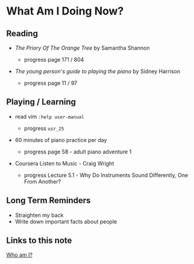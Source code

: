 # What Am I Doing Now?

## Reading

- _The Priory Of The Orange Tree_ by Samantha Shannon

  - progress page 171 / 804

- _The young person's guide to playing the piano_ by Sidney Harrison

  - progress page 11 / 97

## Playing / Learning

- read vim `:help user-manual`

  - progress `usr_25`

- 60 minutes of piano practice per day

  - progress page 58 - adult piano adventure 1

- Coursera Listen to Music - Craig Wright

  - progress Lecture 5.1 - Why Do Instruments Sound Differently, One From Another?

## Long Term Reminders

- Straighten my back
- Write down important facts about people

## Links to this note

[Who am I?](index.md)
